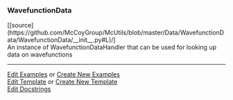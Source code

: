 ### <a id="McUtils.Data.WavefunctionData.WavefunctionData">WavefunctionData</a> 
<div class="docs-source-link" markdown="1">
[[source](https://github.com/McCoyGroup/McUtils/blob/master/Data/WavefunctionData/WavefunctionData/__init__.py#L)/]
</div>
An instance of WavefunctionDataHandler that can be used for looking up data on wavefunctions



___

[Edit Examples](https://github.com/McCoyGroup/McUtils/edit/master/ci/examples/McUtils/Data/WavefunctionData/WavefunctionData.md) or 
[Create New Examples](https://github.com/McCoyGroup/McUtils/new/master/?filename=ci/examples/McUtils/Data/WavefunctionData/WavefunctionData.md) <br/>
[Edit Template](https://github.com/McCoyGroup/McUtils/edit/master/ci/docs/McUtils/Data/WavefunctionData/WavefunctionData.md) or 
[Create New Template](https://github.com/McCoyGroup/McUtils/new/master/?filename=ci/docs/templates/McUtils/Data/WavefunctionData/WavefunctionData.md) <br/>
[Edit Docstrings](https://github.com/McCoyGroup/McUtils/edit/master/Data/WavefunctionData/WavefunctionData/__init__.py#L?message=Update%20Docs)

